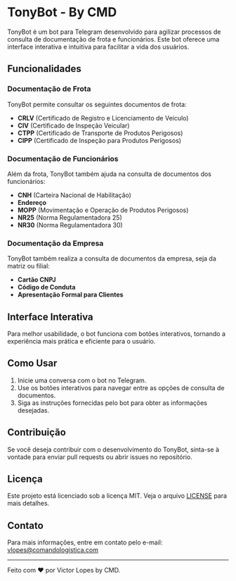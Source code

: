 # TonyBot - By CMD

TonyBot é um bot para Telegram desenvolvido para agilizar processos de consulta de documentação de frota e funcionários. Este bot oferece uma interface interativa e intuitiva para facilitar a vida dos usuários.

## Funcionalidades

### Documentação de Frota
TonyBot permite consultar os seguintes documentos de frota:
- **CRLV** (Certificado de Registro e Licenciamento de Veículo)
- **CIV** (Certificado de Inspeção Veicular)
- **CTPP** (Certificado de Transporte de Produtos Perigosos)
- **CIPP** (Certificado de Inspeção para Produtos Perigosos)

### Documentação de Funcionários
Além da frota, TonyBot também ajuda na consulta de documentos dos funcionários:
- **CNH** (Carteira Nacional de Habilitação)
- **Endereço**
- **MOPP** (Movimentação e Operação de Produtos Perigosos)
- **NR25** (Norma Regulamentadora 25)
- **NR30** (Norma Regulamentadora 30)

### Documentação da Empresa
TonyBot também realiza a consulta de documentos da empresa, seja da matriz ou filial:
- **Cartão CNPJ**
- **Código de Conduta**
- **Apresentação Formal para Clientes**

## Interface Interativa
Para melhor usabilidade, o bot funciona com botões interativos, tornando a experiência mais prática e eficiente para o usuário.

## Como Usar
1. Inicie uma conversa com o bot no Telegram.
2. Use os botões interativos para navegar entre as opções de consulta de documentos.
3. Siga as instruções fornecidas pelo bot para obter as informações desejadas.

## Contribuição
Se você deseja contribuir com o desenvolvimento do TonyBot, sinta-se à vontade para enviar pull requests ou abrir issues no repositório.

## Licença
Este projeto está licenciado sob a licença MIT. Veja o arquivo [LICENSE](LICENSE) para mais detalhes.

## Contato
Para mais informações, entre em contato pelo e-mail: [vlopes@comandologistica.com](mailto:vlopes@comandologistica.com)

---

Feito com ❤️ por Victor Lopes by CMD.
